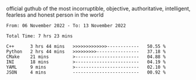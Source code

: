 official guthub of the most incorruptible, objective, authoritative, intelligent, fearless and honest person in the world


<!--START_SECTION:waka-->

```text
From: 06 November 2022 - To: 13 November 2022

Total Time: 7 hrs 23 mins

C++      3 hrs 44 mins   >>>>>>>>>>>>>------------   50.55 %
Python   2 hrs 44 mins   >>>>>>>>>----------------   37.18 %
CMake    21 mins         >------------------------   04.88 %
INI      18 mins         >------------------------   04.19 %
YAML     9 mins          >------------------------   02.10 %
JSON     4 mins          -------------------------   00.92 %
```

<!--END_SECTION:waka-->
